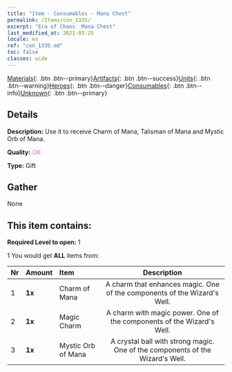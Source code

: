 ```yaml
---
title: "Item - Consumables - Mana Chest"
permalink: /Items/con_1335/
excerpt: "Era of Chaos  Mana Chest"
last_modified_at: 2021-03-25
locale: en
ref: "con_1335.md"
toc: false
classes: wide
---
```

 [Materials](/Items/){: .btn .btn--primary}[Artifacts](/Items/Artifacts/){: .btn .btn--success}[Units](/Items/Units/){: .btn .btn--warning}[Heroes](/Items/Heroes/){: .btn .btn--danger}[Consumables](/Items/Consumables/){: .btn .btn--info}[Unknown](/Items/Unknown/){: .btn .btn--primary}

## Details
 **Description:** Use it to receive Charm of Mana, Talisman of Mana and Mystic Orb of Mana.

 **Quality:** <span style="color: #DA70D6">OK</span>

 **Type:** Gift

## Gather

  None

## This item contains:

 **Required Level to open:** 1

 1 You would get **ALL** items  from:

  | Nr | Amount |     Item    | Description |
  |:---|:-------|:------------|:-----------:|
  | 1 |  **1x** | Charm of Mana | A charm that enhances magic. One of the components of the Wizard's Well.  | 
  | 2 |  **1x** | Magic Charm | A charm with magic power. One of the components of the Wizard's Well.  | 
  | 3 |  **1x** | Mystic Orb of Mana | A crystal ball with strong magic. One of the components of the Wizard's Well.  | 
